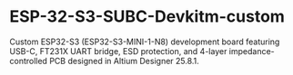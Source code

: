 # ESP-32-S3-SUBC-Devkitm-custom
Custom ESP32-S3 (ESP32-S3-MINI-1-N8) development board featuring USB-C, FT231X UART bridge, ESD protection, and 4-layer impedance-controlled PCB designed in Altium Designer 25.8.1.
